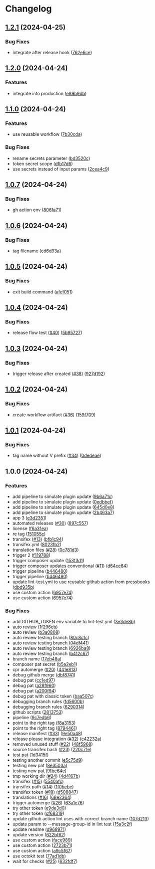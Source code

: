 # Changelog

## [1.2.1](https://github.com/pressbooks/fake-plugin/compare/1.2.0...1.2.1) (2024-04-25)


### Bug Fixes

* integrate after release hook ([762e6ce](https://github.com/pressbooks/fake-plugin/commit/762e6cea2d3fd9c868e3a5e00fc986fc9adb93f3))

## [1.2.0](https://github.com/pressbooks/fake-plugin/compare/1.1.0...1.2.0) (2024-04-24)


### Features

* integrate into production ([e89b9db](https://github.com/pressbooks/fake-plugin/commit/e89b9dbf73e85ff2f527308a2b40602b08cde56f))

## [1.1.0](https://github.com/pressbooks/fake-plugin/compare/1.0.7...1.1.0) (2024-04-24)


### Features

* use reusable workflow ([7b30cda](https://github.com/pressbooks/fake-plugin/commit/7b30cdabcaf358981c1d27eb02ebf4bcb6006c2e))


### Bug Fixes

* rename secrets parameter ([bd3520c](https://github.com/pressbooks/fake-plugin/commit/bd3520c4fd07cbd36a0252b141d8fafa8537bf63))
* token secret scope ([dfb17d6](https://github.com/pressbooks/fake-plugin/commit/dfb17d6ac0c9bee83f545768dda6d9249329874b))
* use secrets instead of input params ([2cea4c9](https://github.com/pressbooks/fake-plugin/commit/2cea4c961b26a531a7bec6d31b82d88d45896d55))

## [1.0.7](https://github.com/pressbooks/fake-plugin/compare/1.0.6...1.0.7) (2024-04-24)


### Bug Fixes

* gh action env ([806fa71](https://github.com/pressbooks/fake-plugin/commit/806fa713cf30cf5552cd81edb55f8df633adb4e7))

## [1.0.6](https://github.com/pressbooks/fake-plugin/compare/1.0.5...1.0.6) (2024-04-24)


### Bug Fixes

* tag filename ([cd6d93a](https://github.com/pressbooks/fake-plugin/commit/cd6d93a35d802c08c3f551fb28484dd9f7271c09))

## [1.0.5](https://github.com/pressbooks/fake-plugin/compare/1.0.4...1.0.5) (2024-04-24)


### Bug Fixes

* exit build command ([afef051](https://github.com/pressbooks/fake-plugin/commit/afef05146219e990641a4f2a4178f30482ed2415))

## [1.0.4](https://github.com/pressbooks/fake-plugin/compare/1.0.3...1.0.4) (2024-04-24)


### Bug Fixes

* release flow test ([#40](https://github.com/pressbooks/fake-plugin/issues/40)) ([5b95727](https://github.com/pressbooks/fake-plugin/commit/5b9572743c58226c8401076a984b4004ff6a5a4b))

## [1.0.3](https://github.com/pressbooks/fake-plugin/compare/1.0.2...1.0.3) (2024-04-24)


### Bug Fixes

* trigger release after created ([#38](https://github.com/pressbooks/fake-plugin/issues/38)) ([927d192](https://github.com/pressbooks/fake-plugin/commit/927d192394271345700c1bd26393acabaccc92a4))

## [1.0.2](https://github.com/pressbooks/fake-plugin/compare/1.0.1...1.0.2) (2024-04-24)


### Bug Fixes

* create workflow artifact ([#36](https://github.com/pressbooks/fake-plugin/issues/36)) ([159f709](https://github.com/pressbooks/fake-plugin/commit/159f709a79b92ea71eff475c061cffa53fca563f))

## [1.0.1](https://github.com/pressbooks/fake-plugin/compare/v1.0.0...1.0.1) (2024-04-24)


### Bug Fixes

* tag name without V prefix ([#34](https://github.com/pressbooks/fake-plugin/issues/34)) ([0dedeae](https://github.com/pressbooks/fake-plugin/commit/0dedeaea280de7c2a22dee92693ab57e42182287))

## 1.0.0 (2024-04-24)


### Features

* add pipeline to simulate plugin update ([9b6a71c](https://github.com/pressbooks/fake-plugin/commit/9b6a71cc872b05e03c955d3aa8030e56b33bf6ea))
* add pipeline to simulate plugin update ([0edbbef](https://github.com/pressbooks/fake-plugin/commit/0edbbef11669d120bf53576e3081765fc81fb577))
* add pipeline to simulate plugin update ([645d0e8](https://github.com/pressbooks/fake-plugin/commit/645d0e8479bde8376c86c04a52bdc2009e4411b2))
* add pipeline to simulate plugin update ([2b463a7](https://github.com/pressbooks/fake-plugin/commit/2b463a72d0dbef63416cb3024e5e0ee359b214fd))
* app 3 ([e3d2351](https://github.com/pressbooks/fake-plugin/commit/e3d235167f235ca1a34843ea404baa77637e4e2c))
* automated releases ([#30](https://github.com/pressbooks/fake-plugin/issues/30)) ([897c557](https://github.com/pressbooks/fake-plugin/commit/897c55740412c98a1a81108b2ca87a566ab85a1c))
* license ([f6a31ea](https://github.com/pressbooks/fake-plugin/commit/f6a31ea65c14ee920cb32244fb1ac49ba61557b3))
* re tag ([151055c](https://github.com/pressbooks/fake-plugin/commit/151055cd1683e483b0a1048b8a3becb33e2d79a3))
* transifex ([#13](https://github.com/pressbooks/fake-plugin/issues/13)) ([bfb1c94](https://github.com/pressbooks/fake-plugin/commit/bfb1c940b4a51e6e20538c89fcaf7b57e870dff7))
* transifex.yml ([8023fb2](https://github.com/pressbooks/fake-plugin/commit/8023fb25ea814c1a9e89fd0f689f9c9685b6c5bb))
* translation files ([#28](https://github.com/pressbooks/fake-plugin/issues/28)) ([0c781d3](https://github.com/pressbooks/fake-plugin/commit/0c781d334636de31ab93d04bd8c24444fd9d3cad))
* trigger 2 ([f119788](https://github.com/pressbooks/fake-plugin/commit/f119788e96fbf9d8647654ae1a1734a66e5e34cc))
* trigger composer update ([153f3d1](https://github.com/pressbooks/fake-plugin/commit/153f3d1bcd31c785bbb7b17485cf7ac16a95fc7f))
* trigger composer updates conventional ([#11](https://github.com/pressbooks/fake-plugin/issues/11)) ([d64ce64](https://github.com/pressbooks/fake-plugin/commit/d64ce642cee2cdc70784912221b153fdec48955a))
* trigger pipeline ([b446480](https://github.com/pressbooks/fake-plugin/commit/b446480d5839eef79051f11ac7a0abde367bed07))
* trigger pipeline ([b446480](https://github.com/pressbooks/fake-plugin/commit/b446480d5839eef79051f11ac7a0abde367bed07))
* update lint-test.yml to use reusable github action from pressbooks ([dbd935b](https://github.com/pressbooks/fake-plugin/commit/dbd935b489c267d088cbdd59c7136eeb1356fa57))
* use custom action ([6957e74](https://github.com/pressbooks/fake-plugin/commit/6957e74884168dd4b2d2bcb048f5379f266dd12b))
* use custom action ([6957e74](https://github.com/pressbooks/fake-plugin/commit/6957e74884168dd4b2d2bcb048f5379f266dd12b))


### Bug Fixes

* add GITHUB_TOKEN env variable to lint-test.yml ([3e3de8b](https://github.com/pressbooks/fake-plugin/commit/3e3de8b3ed35148bf5c263005a47902cc9b00fa9))
* auto review ([1f296eb](https://github.com/pressbooks/fake-plugin/commit/1f296ebc68dec9a2a9d981a01c9b7a48bec798c6))
* auto review ([b3a0808](https://github.com/pressbooks/fake-plugin/commit/b3a08088cbc6ae87d30df289b953ad3edf4ec9c3))
* auto review testing branch ([80c8c1c](https://github.com/pressbooks/fake-plugin/commit/80c8c1c9a3e86cb29a43fd3473c639a3f1237f9c))
* auto review testing branch ([04df441](https://github.com/pressbooks/fake-plugin/commit/04df441bb05046bafa1dfebff3ff30be7e63ef51))
* auto review testing branch ([6926ba8](https://github.com/pressbooks/fake-plugin/commit/6926ba85b5eb9841c4af18523a5ab018eb99a858))
* auto review testing branch ([b412c67](https://github.com/pressbooks/fake-plugin/commit/b412c67a8a7abc39fefb26b0ca0e47173bf47920))
* branch name ([17eb48a](https://github.com/pressbooks/fake-plugin/commit/17eb48afdc14ab2306c1e5ee16753947d93d90e2))
* composer pat secret ([b5a2eb1](https://github.com/pressbooks/fake-plugin/commit/b5a2eb18c74ee19d54e0eb944971a1099a1f6668))
* cpr automerge ([#20](https://github.com/pressbooks/fake-plugin/issues/20)) ([441e813](https://github.com/pressbooks/fake-plugin/commit/441e813c840e389bcae4a3f62a7d5576b16a83a8))
* debug github merge ([dbf8741](https://github.com/pressbooks/fake-plugin/commit/dbf8741c872d867007cdea0b7fe51402455583d7))
* debug pat ([cc1ed97](https://github.com/pressbooks/fake-plugin/commit/cc1ed9790e3002b5e6641b88c4a7b0819c3d4a00))
* debug pat ([a28f960](https://github.com/pressbooks/fake-plugin/commit/a28f9609597102fc89ff50042a3aae012a4568cc))
* debug pat ([a200f94](https://github.com/pressbooks/fake-plugin/commit/a200f948208ab7b75fb02a20ea682a4587521d5a))
* debug pat with classic token ([baa507c](https://github.com/pressbooks/fake-plugin/commit/baa507c7e6fa80cf62e1a07990b8844ad6497c51))
* debugging branch rules ([fd5600b](https://github.com/pressbooks/fake-plugin/commit/fd5600bac940ea87f04e75dfd27c3bb478f4155f))
* debugging branch rules ([6290314](https://github.com/pressbooks/fake-plugin/commit/62903141151800336ac499f0c1a2d4e084c3201c))
* github scripts ([2813753](https://github.com/pressbooks/fake-plugin/commit/2813753c331f5a7cf8f72f22630229275a0c6d49))
* pipeline ([9c7edb6](https://github.com/pressbooks/fake-plugin/commit/9c7edb6a29bac8cc519ed6334a4aef993b8aa034))
* point to the right tag ([f8a3153](https://github.com/pressbooks/fake-plugin/commit/f8a3153e38ce692b82bc8efd3d837dce8c153ae3))
* point to the right tag ([8794461](https://github.com/pressbooks/fake-plugin/commit/87944615a3716690ed2cf448596626e5e701bf7f))
* release manifest ([#33](https://github.com/pressbooks/fake-plugin/issues/33)) ([9e50a48](https://github.com/pressbooks/fake-plugin/commit/9e50a489be061ee6a17b5c91d559ac4fe8d9cb2c))
* release please integration ([#32](https://github.com/pressbooks/fake-plugin/issues/32)) ([c42232a](https://github.com/pressbooks/fake-plugin/commit/c42232a1ff76e31325f6e6b0ddf1464e8aedd4bc))
* removed unused stuff ([#22](https://github.com/pressbooks/fake-plugin/issues/22)) ([48f5968](https://github.com/pressbooks/fake-plugin/commit/48f59686ed7be342b21ddcc26a22926cf7eac285))
* source transifex bash ([#23](https://github.com/pressbooks/fake-plugin/issues/23)) ([220c71e](https://github.com/pressbooks/fake-plugin/commit/220c71e1373bc1bc7c8626d6df731839c7534605))
* test pat ([1d3415f](https://github.com/pressbooks/fake-plugin/commit/1d3415fc67093721d22520cb1e38429fdcf9da9e))
* testing another commit ([e5c75d9](https://github.com/pressbooks/fake-plugin/commit/e5c75d96998e080217e94d6ca0121cd95642b058))
* testing new pat ([8e3503a](https://github.com/pressbooks/fake-plugin/commit/8e3503a58b93752bf6746701c8d4e4187dc13463))
* testing new pat ([9fbe64e](https://github.com/pressbooks/fake-plugin/commit/9fbe64e698e5e3648f791a85b121f6bb9c90e551))
* tmp working dir ([#24](https://github.com/pressbooks/fake-plugin/issues/24)) ([4d4167b](https://github.com/pressbooks/fake-plugin/commit/4d4167bd67d3f117ba01ed9a8f7961352c416251))
* transifex ([#15](https://github.com/pressbooks/fake-plugin/issues/15)) ([5540afc](https://github.com/pressbooks/fake-plugin/commit/5540afcdca5253bb54660af6bda67d1225ea809a))
* transifex path ([#14](https://github.com/pressbooks/fake-plugin/issues/14)) ([1f0bebe](https://github.com/pressbooks/fake-plugin/commit/1f0bebe10314529a3a15830b9c8b169981ea0d26))
* transifex token ([#18](https://github.com/pressbooks/fake-plugin/issues/18)) ([d508847](https://github.com/pressbooks/fake-plugin/commit/d5088476c33198e813ad4226b4050d2d479aaa6e))
* translations  ([#16](https://github.com/pressbooks/fake-plugin/issues/16)) ([68e2364](https://github.com/pressbooks/fake-plugin/commit/68e236408c64d26dc7942cb9eccdd544ef3b4eed))
* trigger automerge ([#26](https://github.com/pressbooks/fake-plugin/issues/26)) ([63a1e76](https://github.com/pressbooks/fake-plugin/commit/63a1e76d88e23eafe4af1d25919d6ffa9ecb7c14))
* try other token ([e9de3d0](https://github.com/pressbooks/fake-plugin/commit/e9de3d01cdbee73e18e59fc1dc895600ff606874))
* try other token ([cf68319](https://github.com/pressbooks/fake-plugin/commit/cf683191cc4ec07ceab7277493f041052e5d2235))
* update github action lint uses with correct branch name ([107d213](https://github.com/pressbooks/fake-plugin/commit/107d213496157028426e6d7bc6ed3ba574bfc32f))
* update param to --message-group-id in lint test ([15a3c2f](https://github.com/pressbooks/fake-plugin/commit/15a3c2f2dd23a3bad9f8756cc677a75296adf99b))
* update readme ([d968971](https://github.com/pressbooks/fake-plugin/commit/d96897129171b9c81081e10ed0e612f1988adca6))
* update version ([622bf62](https://github.com/pressbooks/fake-plugin/commit/622bf620e48d6c10c46dc1f149d9ff45a1593b9a))
* use custom action ([face989](https://github.com/pressbooks/fake-plugin/commit/face98956ac54a9911e3d770b18c912469497924))
* use custom action ([2723b71](https://github.com/pressbooks/fake-plugin/commit/2723b71ec3fb36bdb1022aa24da3c58d72305863))
* use custom action ([a9c5f67](https://github.com/pressbooks/fake-plugin/commit/a9c5f6737649efb61b855382cf6fdb376076a593))
* use octokit test ([77ad1db](https://github.com/pressbooks/fake-plugin/commit/77ad1db6e13ab965a423a56b1a5b6d2ed6be438e))
* wait for checks ([#25](https://github.com/pressbooks/fake-plugin/issues/25)) ([632fdf7](https://github.com/pressbooks/fake-plugin/commit/632fdf77b94dec329a415b61f3031874d0d31abe))
